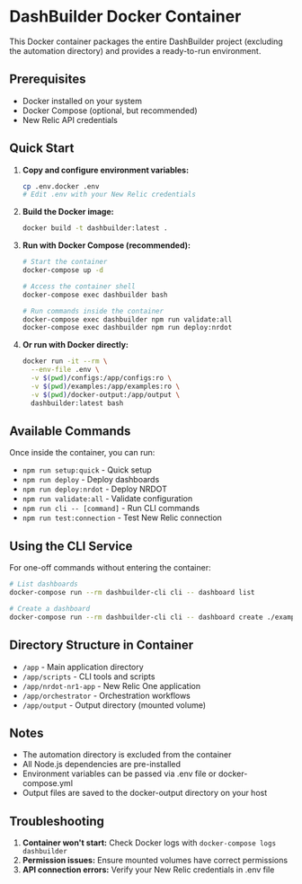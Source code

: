 # DashBuilder Docker Container

This Docker container packages the entire DashBuilder project (excluding the automation directory) and provides a ready-to-run environment.

## Prerequisites

- Docker installed on your system
- Docker Compose (optional, but recommended)
- New Relic API credentials

## Quick Start

1. **Copy and configure environment variables:**
   ```bash
   cp .env.docker .env
   # Edit .env with your New Relic credentials
   ```

2. **Build the Docker image:**
   ```bash
   docker build -t dashbuilder:latest .
   ```

3. **Run with Docker Compose (recommended):**
   ```bash
   # Start the container
   docker-compose up -d

   # Access the container shell
   docker-compose exec dashbuilder bash

   # Run commands inside the container
   docker-compose exec dashbuilder npm run validate:all
   docker-compose exec dashbuilder npm run deploy:nrdot
   ```

4. **Or run with Docker directly:**
   ```bash
   docker run -it --rm \
     --env-file .env \
     -v $(pwd)/configs:/app/configs:ro \
     -v $(pwd)/examples:/app/examples:ro \
     -v $(pwd)/docker-output:/app/output \
     dashbuilder:latest bash
   ```

## Available Commands

Once inside the container, you can run:

- `npm run setup:quick` - Quick setup
- `npm run deploy` - Deploy dashboards
- `npm run deploy:nrdot` - Deploy NRDOT
- `npm run validate:all` - Validate configuration
- `npm run cli -- [command]` - Run CLI commands
- `npm run test:connection` - Test New Relic connection

## Using the CLI Service

For one-off commands without entering the container:

```bash
# List dashboards
docker-compose run --rm dashbuilder-cli cli -- dashboard list

# Create a dashboard
docker-compose run --rm dashbuilder-cli cli -- dashboard create ./examples/sample-dashboard.json
```

## Directory Structure in Container

- `/app` - Main application directory
- `/app/scripts` - CLI tools and scripts
- `/app/nrdot-nr1-app` - New Relic One application
- `/app/orchestrator` - Orchestration workflows
- `/app/output` - Output directory (mounted volume)

## Notes

- The automation directory is excluded from the container
- All Node.js dependencies are pre-installed
- Environment variables can be passed via .env file or docker-compose.yml
- Output files are saved to the docker-output directory on your host

## Troubleshooting

1. **Container won't start:** Check Docker logs with `docker-compose logs dashbuilder`
2. **Permission issues:** Ensure mounted volumes have correct permissions
3. **API connection errors:** Verify your New Relic credentials in .env file